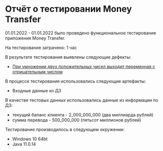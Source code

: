 # Отчёт о тестировании Money Transfer

01.01.2022 - 01.01.2022 было проведено функциональное тестирование приложения Money Transfer.

На тестирование затрачено: 1 час

В результате тестирования выявлены следующие дефекты:
* [При умножении двух положительных чисел выходит переменная с отрицательным числом](https://github.com/Elvirin9/new_iqa/issues/1)

В процессе тестирования использовались следующие артефакты:
* Входные данные из ДЗ

В качестве тестовых данных использовались данные из информации по ДЗ:
* текущий баланс клиента - 2_000_000_000 (два миллиарда рублей)
* сумма перевода - 500_000_000 (пятьсот миллионов рублей)

Тестирование производилось в следующем окружении:
* Windows 10 64bt
* Java 11.0.14